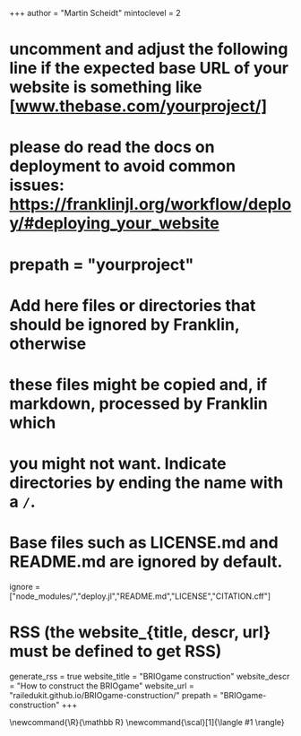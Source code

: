 <!--
Add here global page variables to use throughout your website.
-->
+++
author = "Martin Scheidt"
mintoclevel = 2

# uncomment and adjust the following line if the expected base URL of your website is something like [www.thebase.com/yourproject/]
# please do read the docs on deployment to avoid common issues: https://franklinjl.org/workflow/deploy/#deploying_your_website
# prepath = "yourproject"

# Add here files or directories that should be ignored by Franklin, otherwise
# these files might be copied and, if markdown, processed by Franklin which
# you might not want. Indicate directories by ending the name with a `/`.
# Base files such as LICENSE.md and README.md are ignored by default.
ignore = ["node_modules/","deploy.jl","README.md","LICENSE","CITATION.cff"]

# RSS (the website_{title, descr, url} must be defined to get RSS)
generate_rss = true
website_title = "BRIOgame construction"
website_descr = "How to construct the BRIOgame"
website_url   = "railedukit.github.io/BRIOgame-construction/"
prepath       = "BRIOgame-construction"
+++

<!--
Add here global latex commands to use throughout your pages.
-->
\newcommand{\R}{\mathbb R}
\newcommand{\scal}[1]{\langle #1 \rangle}
